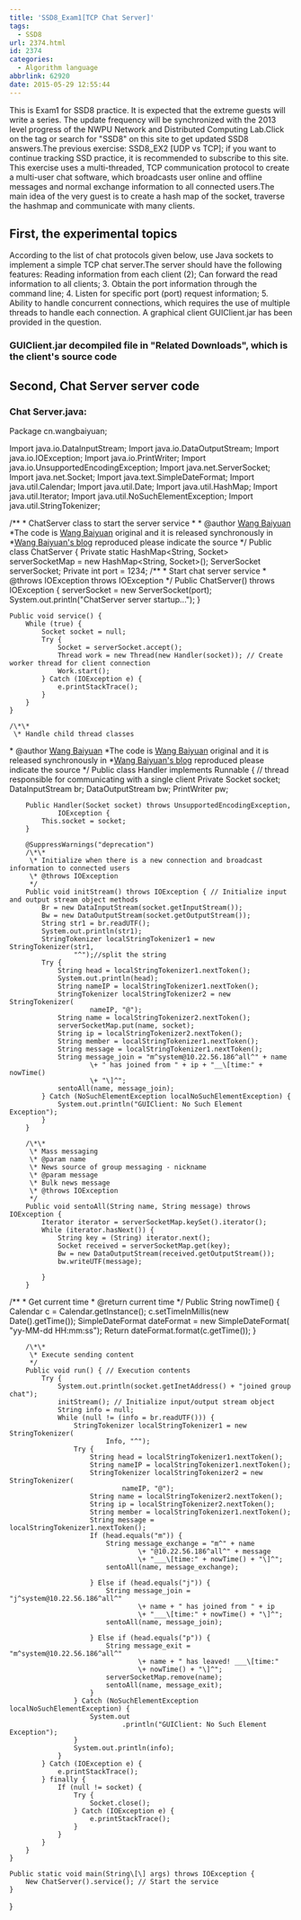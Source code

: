 ```yaml
---
title: 'SSD8_Exam1[TCP Chat Server]'
tags:
  - SSD8
url: 2374.html
id: 2374
categories:
  - Algorithm language
abbrlink: 62920
date: 2015-05-29 12:55:44
---
```


This is Exam1 for SSD8 practice. It is expected that the extreme guests will write a series. The update frequency will be synchronized with the 2013 level progress of the NWPU Network and Distributed Computing Lab.Click on the tag or search for "SSD8" on this site to get updated SSD8 answers.The previous exercise: SSD8_EX2 \[UDP vs TCP\]; if you want to continue tracking SSD practice, it is recommended to subscribe to this site. This exercise uses a multi-threaded, TCP communication protocol to create a multi-user chat software, which broadcasts user online and offline messages and normal exchange information to all connected users.The main idea of ​​the very guest is to create a hash map of the socket, traverse the hashmap and communicate with many clients.

First, the experimental topics
------------------------------

According to the list of chat protocols given below, use Java sockets to implement a simple TCP chat server.The server should have the following features: Reading information from each client (2); Can forward the read information to all clients; 3. Obtain the port information through the command line; 4. Listen for specific port (port) request information; 5. Ability to handle concurrent connections, which requires the use of multiple threads to handle each connection. A graphical client GUIClient.jar has been provided in the question.

### **GUIClient.jar decompiled file in "Related Downloads", which is the client's source code**

Second, Chat Server server code
-------------------------------

### Chat Server.java:

Package cn.wangbaiyuan;

Import java.io.DataInputStream;
Import java.io.DataOutputStream;
Import java.io.IOException;
Import java.io.PrintWriter;
Import java.io.UnsupportedEncodingException;
Import java.net.ServerSocket;
Import java.net.Socket;
Import java.text.SimpleDateFormat;
Import java.util.Calendar;
Import java.util.Date;
Import java.util.HashMap;
Import java.util.Iterator;
Import java.util.NoSuchElementException;
Import java.util.StringTokenizer;

/\*\*
 \* ChatServer class to start the server service
 \* 
 \* @author <a href="http://wangbaiyuan">Wang Baiyuan</a>
 *The code is <a href="http://wangbaiyuan">Wang Baiyuan</a> original and it is released synchronously in
 *<a href="http://wangbaiyuan.cn/ssd8-exam1%e3%80%90tcp-chat-server%e3%80%91.html">Wang Baiyuan's blog</a> reproduced please indicate the source
 */
Public class ChatServer {
	Private static HashMap<String, Socket> serverSocketMap = new HashMap<String, Socket>();
	ServerSocket serverSocket;
	Private int port = 1234;
/\*\*
 \* Start chat server service
 \* @throws IOException throws IOException
 */
	Public ChatServer() throws IOException {
		serverSocket = new ServerSocket(port);
		System.out.println("ChatServer server startup...");
	}

	Public void service() {
		While (true) {
			Socket socket = null;
			Try {
				Socket = serverSocket.accept();
				Thread work = new Thread(new Handler(socket)); // Create worker thread for client connection
				Work.start();
			} Catch (IOException e) {
				e.printStackTrace();
			}
		}
	}

	/\*\*
	 \* Handle child thread classes
 \* @author <a href="http://wangbaiyuan">Wang Baiyuan</a>
 *The code is <a href="http://wangbaiyuan">Wang Baiyuan</a> original and it is released synchronously in
 *<a href="http://wangbaiyuan.cn/ssd8-exam1%e3%80%90tcp-chat-server%e3%80%91.html">Wang Baiyuan's blog</a> reproduced please indicate the source
 */
	Public class Handler implements Runnable { // thread responsible for communicating with a single client
		Private Socket socket;
		DataInputStream br;
		DataOutputStream bw;
		PrintWriter pw;

		Public Handler(Socket socket) throws UnsupportedEncodingException,
				IOException {
			This.socket = socket;
		}

		@SuppressWarnings("deprecation")
		/\*\*
		 \* Initialize when there is a new connection and broadcast information to connected users
		 \* @throws IOException
		 */
		Public void initStream() throws IOException { // Initialize input and output stream object methods
			Br = new DataInputStream(socket.getInputStream());
			Bw = new DataOutputStream(socket.getOutputStream());
			String str1 = br.readUTF();
			System.out.println(str1);
			StringTokenizer localStringTokenizer1 = new StringTokenizer(str1,
					"^");//split the string
			Try {
				String head = localStringTokenizer1.nextToken();
				System.out.println(head);
				String nameIP = localStringTokenizer1.nextToken();
				StringTokenizer localStringTokenizer2 = new StringTokenizer(
						nameIP, "@");
				String name = localStringTokenizer2.nextToken();
				serverSocketMap.put(name, socket);
				String ip = localStringTokenizer2.nextToken();
				String member = localStringTokenizer1.nextToken();
				String message = localStringTokenizer1.nextToken();
				String message_join = "m^system@10.22.56.186^all^" + name
						\+ " has joined from " + ip + "__\[time:" + nowTime()
						\+ "\]^";
				sentoAll(name, message_join);
			} Catch (NoSuchElementException localNoSuchElementException) {
				System.out.println("GUIClient: No Such Element Exception");
			}
		}

		/\*\*
		 \* Mass messaging
		 \* @param name
		 \* News source of group messaging - nickname
		 \* @param message
		 \* Bulk news message
		 \* @throws IOException
		 */
		Public void sentoAll(String name, String message) throws IOException {
			Iterator iterator = serverSocketMap.keySet().iterator();
			While (iterator.hasNext()) {
				String key = (String) iterator.next();
				Socket received = serverSocketMap.get(key);
				Bw = new DataOutputStream(received.getOutputStream());
				bw.writeUTF(message);

			}
		}
/\*\*
 \* Get current time
 \* @return current time
 */
		Public String nowTime() {
			Calendar c = Calendar.getInstance();
			c.setTimeInMillis(new Date().getTime());
			SimpleDateFormat dateFormat = new SimpleDateFormat(
					"yy-MM-dd HH:mm:ss");
			Return dateFormat.format(c.getTime());
		}

		/\*\*
		 \* Execute sending content
		 */
		Public void run() { // Execution contents
			Try {
				System.out.println(socket.getInetAddress() + "joined group chat");
				initStream(); // Initialize input/output stream object
				String info = null;
				While (null != (info = br.readUTF())) {
					StringTokenizer localStringTokenizer1 = new StringTokenizer(
							Info, "^");
					Try {
						String head = localStringTokenizer1.nextToken();
						String nameIP = localStringTokenizer1.nextToken();
						StringTokenizer localStringTokenizer2 = new StringTokenizer(
								nameIP, "@");
						String name = localStringTokenizer2.nextToken();
						String ip = localStringTokenizer2.nextToken();
						String member = localStringTokenizer1.nextToken();
						String message = localStringTokenizer1.nextToken();
						If (head.equals("m")) {
							String message_exchange = "m^" + name
									\+ "@10.22.56.186^all^" + message
									\+ "___\[time:" + nowTime() + "\]^";
							sentoAll(name, message_exchange);

						} Else if (head.equals("j")) {
							String message_join = "j^system@10.22.56.186^all^"
									\+ name + " has joined from " + ip
									\+ "___\[time:" + nowTime() + "\]^";
							sentoAll(name, message_join);

						} Else if (head.equals("p")) {
							String message_exit = "m^system@10.22.56.186^all^"
									\+ name + " has leaved! ___\[time:"
									\+ nowTime() + "\]^";
							serverSocketMap.remove(name);
							sentoAll(name, message_exit);
						}
					} Catch (NoSuchElementException localNoSuchElementException) {
						System.out
								.println("GUIClient: No Such Element Exception");
					}
					System.out.println(info);
				}
			} Catch (IOException e) {
				e.printStackTrace();
			} finally {
				If (null != socket) {
					Try {
						Socket.close();
					} Catch (IOException e) {
						e.printStackTrace();
					}
				}
			}
		}
	}

	Public static void main(String\[\] args) throws IOException {
		New ChatServer().service(); // Start the service
	}
}